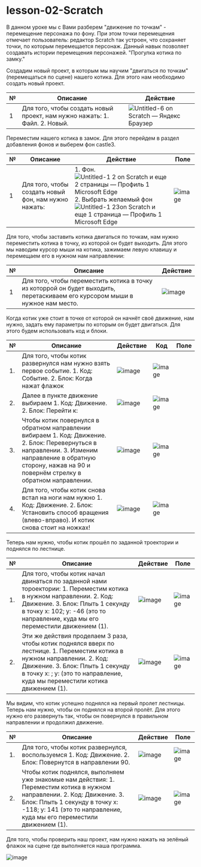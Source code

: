 # lesson-02-Scratch
В данном уроке мы с Вами разберем "движение по точкам" - перемещение персонажа по фону. При этом точки перемещения отмечает пользователь: редактор Scratch так устроен, что сохраняет точки, по которым перемещается персонаж. Данный навык позволяет создавать истории перемещения персонажей. 
"Прогулка котика по замку."

 Создадим новый проект, в которым мы научим "двигаться по точкам" (перемещаться по сцене) нашего котика. Для этого нам необходимо создать новый проект. 

|№| Описание| Действие|
|-|---------|---------|
|1|Для того, чтобы создать новый проект, нам нужно нажать: 1. Файл.    2. Новый.|![Untitled-6 on Scratch — Яндекс Браузер](https://user-images.githubusercontent.com/90557670/135770589-8efc296f-2aa1-4976-a942-3d03c5b42720.png)|

Переместим нашего котика в замок. Для этого перейдем в раздел добавления фонов и выберем фон castle3.

|№| Описание| Действие| Поле|
|-|---------|---------|-----|
|1| Для того, чтобы создать новый фон, нам нужно нажать:   |1. Фон.![Untitled-1 2 on Scratch и еще 2 страницы — Профиль 1 Microsoft​ Edge](https://user-images.githubusercontent.com/90557670/135770740-949d7fa2-ceaa-4a2f-9f90-915cc07cf2c9.png)2. Выбрать желаемый фон![Untitled-1 23on Scratch и еще 1 страница — Профиль 1 Microsoft​ Edge](https://user-images.githubusercontent.com/90557670/135770866-1a8bbc73-5a2d-47f7-a6ce-f57d946cc2aa.png)|![image](https://user-images.githubusercontent.com/90557670/135771136-15408257-b138-431d-8c79-4293a1a6db91.png)|
                                                                                    

Для того, чтобы заставить котика двигаться по точкам, нам нужно переместить котика в точку, из которой он будет выходить. Для этого мы наводим курсор мыши на котика, зажимаем левую клавишу и перемещаем его в нужном нам направлении:

|№| Описание| Действие|
|-|---------|---------|
|1|Для того, чтобы переместить котика в точку из которрой он будет выходить, перетаскиваем его курсором мыши в нужное нам место.|![image](https://user-images.githubusercontent.com/90557670/135771239-549e168e-3e90-4b60-930e-15fb1916d5ae.png)|

Когда котик уже стоит в точке от которой он начнёт своё движение, нам нужно, задать ему параметры по которым он будет двигаться. Для этого будем использовать код и блоки. 

|№| Описание| Действие|Код|Поле|
|-|---------|---------|---|----|
|1.| Для того, чтобы котик развернулся нам нужно взять первое событие. 1. Код: Событие. 2. Блок: Когда нажат флажок  |![image](https://user-images.githubusercontent.com/90557670/135517415-f2eec6f9-8ebf-4fd2-87ed-ca02e22b9913.png)|![image](https://user-images.githubusercontent.com/90557670/135518704-15d58892-f2c6-4cd7-a08a-6219d2932c01.png)|
|2.| Далее в пункте движение выбираем 1. Код: Движение. 2. Блок: Перейти к: |![image](https://user-images.githubusercontent.com/90557670/135518354-a0c31f98-97a3-4fc9-a110-38863578e4aa.png)|![image](https://user-images.githubusercontent.com/90557670/135518811-c4ee64f7-b4c3-4d7b-8ddf-d9fbd67608a4.png)|
|3.| Чтобы котик повернулся в обратном направлении вибираем 1. Код: Движение. 2. Блок: Перевернуться в направлении. 3. Изменим направление в обратную сторону, нажав на 90 и повернём стрелку в обратном направлении.|![image](https://user-images.githubusercontent.com/90557670/135727571-ac9974f1-ce56-4f8c-8acc-c422b537272d.png)|![image](https://user-images.githubusercontent.com/90557670/135727611-a72965d8-a017-434f-8c09-56d2dffd10ff.png)|
|4.| Для того, чтобы котик снова встал на ноги нам нужно 1. Код: Движение. 2. Блок: Установить способ вращения (влево-вправо). И котик снова стоит на ножках!| ![image](https://user-images.githubusercontent.com/90557670/135727697-c391451d-8ebe-47fc-97f4-fcd3c2962659.png)|![image](https://user-images.githubusercontent.com/90557670/135727761-c8f5305e-b71e-4f93-b257-5906a9e72017.png)|

Теперь нам нужно, чтобы котик прошёл по заданной троектории и поднялся по лестнице. 

|№| Описание| Действие| Поле|
|-|---------|---------|-----|
|1.| Для того, чтобы котик начал двинаться по заданной нами тороектории: 1. Переместим котика в нужном направлении. 2. Код: Движение. 3. Блок: Плыть 1 секунду в точку х: 102; у: -46 (это то направление, куда мы его переместили движением (1).|![image](https://user-images.githubusercontent.com/90557670/135728135-031ccb2c-521a-4a0c-8f55-d9d74a4b675e.png)|![image](https://user-images.githubusercontent.com/90557670/135728198-5ad5cf5b-bd41-4011-a368-d21bc253de34.png)|
|2.|Эти же действия проделаем 3 раза, чтобы котик поднялся вверх по лестнице.  1. Переместим котика в нужном направлении. 2. Код: Движение. 3. Блок: Плыть 1 секунду в точку х: ; у:  (это то направление, куда мы переместили котика движением (1).|![image](https://user-images.githubusercontent.com/90557670/135729253-b34a44f3-90d6-4863-891f-4fba47e0bc8e.png)|![image](https://user-images.githubusercontent.com/90557670/135728825-4df06399-5771-4073-ab67-f3a830638e50.png)|

Мы видим, что котик успешно поднялся на первый пролет лестницы. Теперь нам нужно, чтобы он поднялся на второй пролёт. Для этого нужно его развернуть так, чтобы он повернулся в правильном направлении и продолжил движение.

|№| Описание| Действие| Поле|
|-|---------|---------|-----|
|1.| Для того, чтобы котик развернулся, воспользуемся 1. Код: Движение. 2. Блок: Повернутся в направлении 90.|![image](https://user-images.githubusercontent.com/90557670/135729039-7ca50c70-4ac9-440b-b962-e7a96b9caf2a.png)|![image](https://user-images.githubusercontent.com/90557670/135729056-303c54c7-279d-4ff0-a5f3-e306f8015552.png)|
|2.| Чтобы котик поднялся, выполняем уже знакомые нам действия: 1. Переместим котика в нужном направлении. 2. Код: Движение. 3. Блок: Плыть 1 секунду в точку х: -118; у: 141 (это то направление, куда мы его переместили движением (1).|![image](https://user-images.githubusercontent.com/90557670/135729178-6989f6de-d5da-48ef-bda1-16041b0b0e9b.png)|![image](https://user-images.githubusercontent.com/90557670/135729283-7678512f-a0aa-416c-b492-a6386f20e00f.png)|

 Для того, чтобы проверить наш проект, нам нужно нажать на зелёный флажок на сцене где выполняется наша программа.
 
 ![image](https://user-images.githubusercontent.com/90557670/135729436-c96621dc-208d-4008-a8f6-7e8fa04a1aa6.png)





 
 




